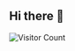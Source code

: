 ## Hi there 👋

<!--
**AlbionaGashi/AlbionaGashi** is a ✨ _special_ ✨ repository because its `README.md` (this file) appears on your GitHub profile.

Here are some ideas to get you started:

- 🔭 I’m currently working on ...
- 🌱 I’m currently learning ...
- 👯 I’m looking to collaborate on ...
- 🤔 I’m looking for help with ...
- 💬 Ask me about ...
- 📫 How to reach me: ...
- 😄 Pronouns: ...
- ⚡ Fun fact: ...
-->


<!-- START BADGE -->
![Visitor Count](https://visitor-badge.laobi.icu/badge?page_id=AlbionaGashi.my-repo&style=flat-square&countColor=%23FFC0CB&titleColor=white&icon=github)
<!-- END BADGE -->






